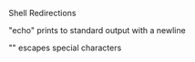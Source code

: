 Shell Redirections

"echo" prints to standard output with a newline

"\" escapes special characters
